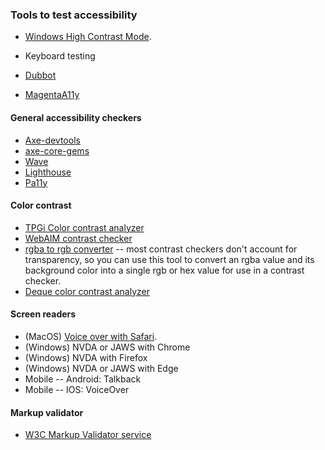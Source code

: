 ### Tools to test accessibility

* [Windows High Contrast Mode](windows_high_contrast_mode.md).

* Keyboard testing

* [Dubbot](https://princeton.dubbot.com/)

* [MagentaA11y](https://www.magentaa11y.com/)

#### General accessibility checkers

* [Axe-devtools](https://chrome.google.com/webstore/detail/axe-devtools-web-accessib/lhdoppojpmngadmnindnejefpokejbdd?hl=en-US)
* [axe-core-gems](https://github.com/dequelabs/axe-core-gems)
* [Wave](https://chrome.google.com/webstore/detail/wave-evaluation-tool/jbbplnpkjmmeebjpijfedlgcdilocofh?hl=en-US)
* [Lighthouse](https://developer.chrome.com/blog/lighthouse-load-performance/)
* [Pa11y](https://www.npmjs.com/package/pa11y)

#### Color contrast

* [TPGi Color contrast analyzer](https://www.tpgi.com/color-contrast-checker/)
* [WebAIM contrast checker](https://webaim.org/resources/contrastchecker/)
* [rgba to rgb converter](http://marcodiiga.github.io/rgba-to-rgb-conversion) -- most contrast checkers don't account
for transparency, so you can use this tool to convert an rgba
value and its background color into a single rgb or hex value
for use in a contrast checker.
* [Deque color contrast analyzer](https://dequeuniversity.com/color-contrast)

#### Screen readers

* (MacOS) [Voice over with Safari](voiceover_basic_testing.md).
* (Windows) NVDA or JAWS with Chrome
* (Windows) NVDA with Firefox
* (Windows) NVDA or JAWS with Edge
* Mobile -- Android: Talkback
* Mobile -- IOS: VoiceOver

#### Markup validator
* [W3C Markup Validator service](https://validator.w3.org/)
